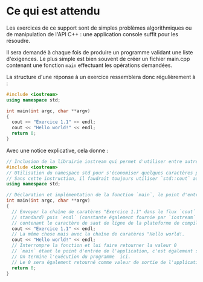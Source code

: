 # Ce qui est attendu

Les exercices de ce support sont de simples problèmes algorithmiques ou de manipulation de l'API C++ : une application  console suffit pour les résoudre.

Il sera demandé à chaque fois de produire un programme validant une liste d'exigences.
Le plus simple est bien souvent de créer un fichier main.cpp contenant une fonction `main` effectuant les opérations demandées.

La structure d'une réponse à un exercice ressemblera donc régulièrement à :
```c++
#include <iostream>
using namespace std;

int main(int argc, char **argv)
{
  cout << "Exercice 1.1" << endl;
  cout << "Hello world!" << endl;
  return 0;
}
```

Avec une notice explicative, cela donne :
```c++
// Inclusion de la librairie iostream qui permet d'utiliser entre autre `cin` & `cout`
#include <iostream>
// Utilisation du namespace std pour s'économiser quelques caractères plus bas.
// Sans cette instruction, il faudrait toujours utiliser `std::cout` au lieu de `cout`
using namespace std;

// Déclaration et implémentation de la fonction `main`, le point d'entrée de l'application
int main(int argc, char **argv)
{
  // Envoyer la chaîne de caratères "Exercice 1.1" dans le flux `cout` (sortie
  // standard) puis `endl` (constante également fournie par `iostream` et
  // contenant le caractère de saut de ligne de la plateforme de compilation).
  cout << "Exercice 1.1" << endl;
  // La même chose mais avec la chaîne de caratères "Hello world!.
  cout << "Hello world!" << endl;
  // Interrompre la fonction et lui faire retourner la valeur 0
  // `main` étant le point d'entrée de l'application, c'est également sa srotie.
  // On termine l'exécution du programme  ici.
  // Le 0 sera également retourné comme valeur de sortie de l'application.
  return 0;
}
```
